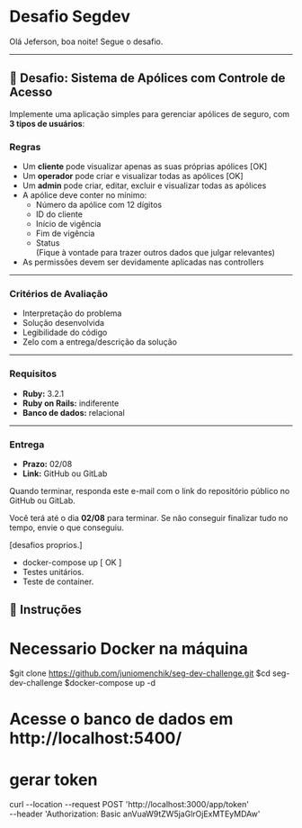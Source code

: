 # Desafio Segdev

Olá Jeferson, boa noite! Segue o desafio.

---

## 🧪 Desafio: Sistema de Apólices com Controle de Acesso

Implemente uma aplicação simples para gerenciar apólices de seguro, com **3 tipos de usuários**:
 
### Regras

- Um **cliente** pode visualizar apenas as suas próprias apólices [OK]
- Um **operador** pode criar e visualizar todas as apólices [OK]  
- Um **admin** pode criar, editar, excluir e visualizar todas as apólices
- A apólice deve conter no mínimo:
  - Número da apólice com 12 dígitos
  - ID do cliente
  - Início de vigência
  - Fim de vigência
  - Status  
  (Fique à vontade para trazer outros dados que julgar relevantes)
- As permissões devem ser devidamente aplicadas nas controllers

---

### Critérios de Avaliação

- Interpretação do problema
- Solução desenvolvida
- Legibilidade do código
- Zelo com a entrega/descrição da solução

---

### Requisitos

- **Ruby:** 3.2.1
- **Ruby on Rails:** indiferente
- **Banco de dados:** relacional

---

### Entrega

- **Prazo:** 02/08
- **Link:** GitHub ou GitLab

Quando terminar, responda este e-mail com o link do repositório público no GitHub ou GitLab.

Você terá até o dia **02/08** para terminar. Se não conseguir finalizar tudo no tempo, envie o que conseguiu.


[desafios proprios.]
 - docker-compose up  [ OK ]
 - Testes unitários.
 - Teste de container.


## 📝 Instruções
# Necessario Docker na máquina

$git clone https://github.com/juniomenchik/seg-dev-challenge.git
$cd seg-dev-challenge
$docker-compose up -d


# Acesse o banco de dados em http://localhost:5400/

# gerar token
curl --location --request POST 'http://localhost:3000/app/token' \
--header 'Authorization: Basic anVuaW9tZW5jaGlrOjExMTEyMDAw'

